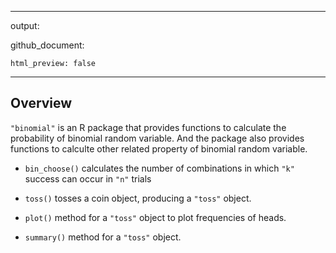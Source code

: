 
------------------------------------------------------------------------

output:

github\_document:

    html_preview: false

------------------------------------------------------------------------

Overview
--------

`"binomial"` is an R package that provides functions to calculate the probability of binomial random variable. And the package also provides functions to calculte other related property of binomial random variable.

-   `bin_choose()` calculates the number of combinations in which `"k"` success can occur in `"n"` trials

-   `toss()` tosses a coin object, producing a `"toss"` object.

-   `plot()` method for a `"toss"` object to plot frequencies of heads.

-   `summary()` method for a `"toss"` object.
